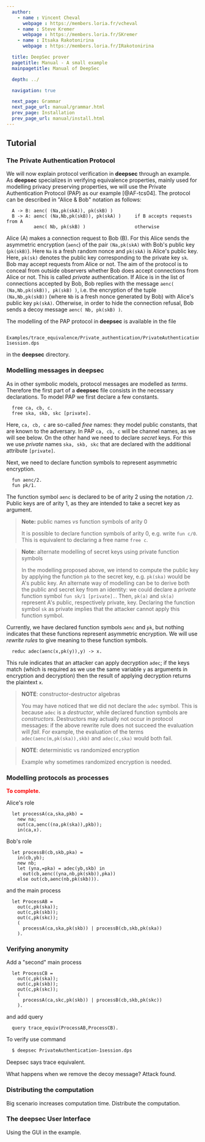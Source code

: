 ```yaml
---
  author:
    - name : Vincent Cheval
      webpage : https://members.loria.fr/vcheval
    - name : Steve Kremer
      webpage : https://members.loria.fr/SKremer
    - name : Itsaka Rakotonirina
      webpage : https://members.loria.fr/IRakotonirina

  title: DeepSec prover
  pagetitle: Manual - A small example
  mainpagetitle: Manual of DeepSec

  depth: ../

  navigation: true

  next_page: Grammar
  next_page_url: manual/grammar.html
  prev_page: Installation
  prev_page_url: manual/install.html
---
```


## Tutorial


### The Private Authentication Protocol

We will now explain protocol verification in **deepsec** through an example. As **deepsec** specializes in verifying equivalence properties, mainly used for modelling privacy preserving properties, we will use the Private Authentication Protocol (PAP) as our example [@AF-tcs04]. The protocol can be described in "Alice & Bob" notation as follows:

```
  A -> B: aenc( (Na,pk(skA)), pk(skB) )
  B -> A: aenc( (Na,Nb,pk(skB)), pk(skA) )     if B accepts requests from A
          aenc( Nb, pk(skB) )                  otherwise
```

Alice (A) makes a connection request to Bob (B). For this Alice sends the asymmetric encryption (`aenc`) of the pair `(Na,pk(skA)` with Bob's public key (`pk(skB)`).  Here `Na` is a fresh random nonce and `pk(skA)` is Alice's public key. Here, `pk(sk)` denotes the public key corresponding to the private key `sk`.  Bob may accept requests from Alice or not. The aim of the protocol is to conceal from outside observers whether Bob does accept connections from Alice or not. This is called _private_ authentication. If Alice is in the list of connections accepted by Bob, Bob replies with the message `aenc( (Na,Nb,pk(skB)), pk(skB) )`, i.e. the encryption of the tuple `(Na,Nb,pk(skB))` (where `Nb` is a fresh nonce generated by Bob) with Alice's public key `pk(skA)`. Otherwise, in order to hide the connection refusal, Bob sends a decoy message `aenc( Nb, pk(skB) )`.

The modelling of the PAP protocol in **deepsec** is available in the file

```
  Examples/trace_equivalence/Private_authentication/PrivateAuthentication-1session.dps
```

in the **deepsec** directory.


### Modelling messages in **deepsec**


As in other symbolic models, protocol messages are modelled as
*terms*. Therefore the first part of a **deepsec** file consists in
the necessary declarations. To model PAP we first declare a few constants.


```{.deepsec}
  free ca, cb, c.
  free ska, skb, skc [private].
```

Here, `ca, cb, c` are so-called *free* names: they model public
constants, that are known to the adversary. In PAP `ca, cb, c` will be
channel names, as we will see below. On the other hand we need to
declare *secret* keys. For this we use *private* names `ska, skb, skc`
that are declared with the additional attribute `[private]`.


Next, we need to declare function symbols to represent asymmetric encryption.

```{.deepsec}
  fun aenc/2.
  fun pk/1.
```
The function symbol `aenc` is declared to be of arity 2 using the
  notation `/2`. Public keys are of arity 1, as they are intended to
  take a secret key as argument.



> **Note:** public names _vs_ function symbols of arity 0
>
> It is possible to declare function symbols of arity 0, e.g. write
> `fun c/0`. This is equivalent to declaring a free name `free c`.



> **Note:** alternate modelling of secret keys using private function symbols
>
>In the modelling proposed above, we intend to compute the
>public key by applying the function `pk` to the secret key,
>e.g. `pk(ska)` would be A's public key. An alternate way of modelling
>can be to derive both the public and secret key from an identity: we
>could declare a _private_ function symbol `fun sk/1
>[private].`. Then, `pk(a)` and `sk(a)` represent A's public,
>respectively private, key. Declaring the function symbol `sk` as
>private implies that the attacker cannot apply this function symbol.


Currently, we have declared function symbols `aenc` and `pk`, but
nothing indicates that these functions represent asymmetric
encryption. We will use _rewrite rules_ to give meaning to these
function symbols.

```{.deepsec}
  reduc adec(aenc(x,pk(y)),y) -> x.
```

This rule indicates that an attacker can apply decryption `adec`; if
the keys match (which is required as we use the same variable `y` as
arguments in encryption and decryption) then the result of applying
decryption returns the plaintext `x`.


> **NOTE**: constructor-destructor algebras
>
> You may have noticed that we did not declare the `adec` symbol. This
>is because `adec` is a _destructor_, while declared function symbols
>are _constructors_. Destructors may actually not occur in protocol
>messages: if the above rewrite rule does not succeed the evaluation
>will _fail_. For example, the evaluation of the terms
>`adec(aenc(m,pk(ska)),skb)` and `adec(c,ska)` would both fail.



> **NOTE**: deterministic vs randomized encryption
>
> Example why sometimes randomized encryption is needed.



### Modelling protocols as processes

<span style="color:red">**To complete.**</span>


Alice's role

```{.deepsec}
  let processA(ca,ska,pkb) =
    new na;
    out(ca,aenc((na,pk(ska)),pkb));
    in(ca,x).
```

Bob's role

```{.deepsec}
  let processB(cb,skb,pka) =
    in(cb,yb);
    new nb;
    let (yna,=pka) = adec(yb,skb) in
      out(cb,aenc((yna,nb,pk(skb)),pka))
    else out(cb,aenc(nb,pk(skb))).
```

and the main process

```{.deepsec}
  let ProcessAB =
    out(c,pk(ska));
    out(c,pk(skb));
    out(c,pk(skc));
    (
      processA(ca,ska,pk(skb)) | processB(cb,skb,pk(ska))
    ).
```


### Verifying anonymity

Add a "second" main process

```{.deepsec}
  let ProcessCB =
    out(c,pk(ska));
    out(c,pk(skb));
    out(c,pk(skc));
    (
      processA(ca,skc,pk(skb)) | processB(cb,skb,pk(skc))
    ).
```

and add query

```{.deepsec}
  query trace_equiv(ProcessAB,ProcessCB).
```


To verify use command

```bash
  $ deepsec PrivateAuthentication-1session.dps
```

Deepsec says trace equivalent.


What happens when we remove the decoy message? Attack found.


### Distributing the computation

Big scenario increases computation time. Distribute the computation.


### The **deepsec** User Interface

Using the GUI in the example.
